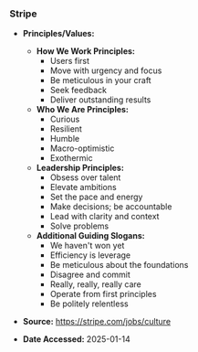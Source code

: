 ### Stripe

- **Principles/Values:**
  - **How We Work Principles:**
    - Users first
    - Move with urgency and focus
    - Be meticulous in your craft
    - Seek feedback
    - Deliver outstanding results
  - **Who We Are Principles:**
    - Curious
    - Resilient
    - Humble
    - Macro-optimistic
    - Exothermic
  - **Leadership Principles:**
    - Obsess over talent
    - Elevate ambitions
    - Set the pace and energy
    - Make decisions; be accountable
    - Lead with clarity and context
    - Solve problems
  - **Additional Guiding Slogans:**
    - We haven't won yet
    - Efficiency is leverage
    - Be meticulous about the foundations
    - Disagree and commit
    - Really, really, really care
    - Operate from first principles
    - Be politely relentless

- **Source:** https://stripe.com/jobs/culture
- **Date Accessed:** 2025-01-14